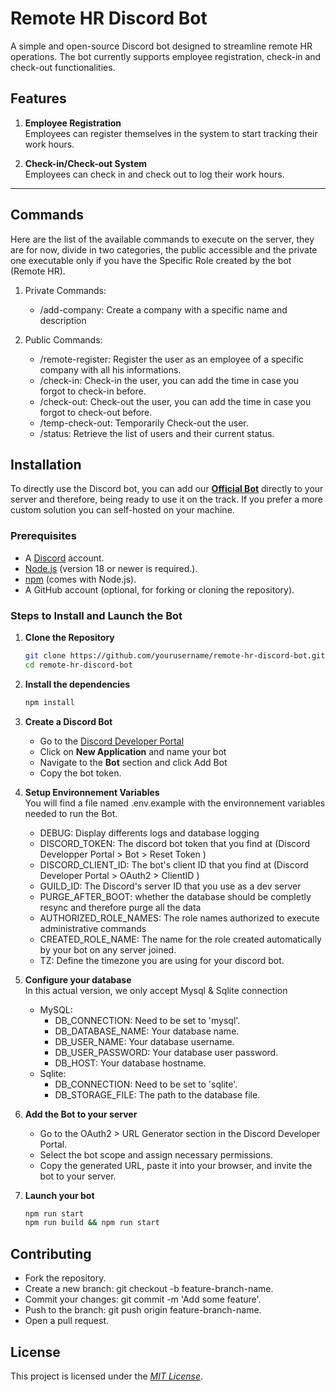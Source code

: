 # Remote HR Discord Bot

A simple and open-source Discord bot designed to streamline remote HR operations. The bot currently supports employee registration, check-in and check-out functionalities.

## Features

1. **Employee Registration**  
   Employees can register themselves in the system to start tracking their work hours.

2. **Check-in/Check-out System**  
   Employees can check in and check out to log their work hours.

---
## Commands
Here are the list of the available commands to execute on the server, they are for now, divide in two categories, the public accessible and the private one executable only if you have the Specific Role created by the bot (Remote HR).
1. Private Commands:
    - /add-company: Create a company with a specific name and description

1. Public Commands:
    - /remote-register: Register the user as an employee of a specific company with all his informations.
    - /check-in: Check-in the user, you can add the time in case you forgot to check-in before.
    - /check-out: Check-out the user, you can add the time in case you forgot to check-out before.
    - /temp-check-out: Temporarily Check-out the user. 
    - /status: Retrieve the list of users and their current status. 



## Installation
To directly use the Discord bot, you can add our [**Official Bot**](https://discord.com) directly to your server and therefore, being ready to use it on the track.
If you prefer a more custom solution you can self-hosted on your machine.

### Prerequisites

- A [Discord](https://discord.com/) account.
- [Node.js](https://nodejs.org/) (version 18 or newer is required.).
- [npm](https://www.npmjs.com/) (comes with Node.js).
- A GitHub account (optional, for forking or cloning the repository).

### Steps to Install and Launch the Bot

1. **Clone the Repository**  
   ```bash
   git clone https://github.com/yourusername/remote-hr-discord-bot.git
   cd remote-hr-discord-bot
2. **Install the dependencies**  
   ```bash
   npm install
3. **Create a Discord Bot**  
    - Go to the [Discord Developer Portal](https://discord.com/developers/applications)
    - Click on **New Application** and name your bot 
    - Navigate to the **Bot** section and click Add Bot
    - Copy the bot token.

4. **Setup Environnement Variables**  
You will find a file named .env.example with the environnement variables needed to run the Bot.
    - DEBUG: Display differents logs and database logging
    - DISCORD_TOKEN: The discord bot token that you find at (Discord Developper Portal > Bot > Reset Token )
    - DISCORD_CLIENT_ID: The bot's client ID that you find at (Discord Developer Portal > OAuth2 > ClientID )
    - GUILD_ID: The Discord's server ID that you use as a dev server
    - PURGE_AFTER_BOOT: whether the database should be completly resync and therefore purge all the data
    - AUTHORIZED_ROLE_NAMES:  The role names authorized to execute administrative commands
    - CREATED_ROLE_NAME: The name for the role created automatically by your bot on any server joined.
    - TZ: Define the timezone you are using for your discord bot.

5. **Configure your database**  
In this actual version, we only accept Mysql & Sqlite connection
    - MySQL:
        - DB_CONNECTION: Need to be set to 'mysql'.
        - DB_DATABASE_NAME: Your database name.
        - DB_USER_NAME: Your database username.
        - DB_USER_PASSWORD: Your database user password.
        - DB_HOST: Your database hostname.
    - Sqlite:
        - DB_CONNECTION: Need to be set to 'sqlite'.
        - DB_STORAGE_FILE: The path to the database file.
     


6. **Add the Bot to your server**  
    - Go to the OAuth2 > URL Generator section in the Discord Developer Portal.
    - Select the bot scope and assign necessary permissions.
    - Copy the generated URL, paste it into your browser, and invite the bot to your server.

7. **Launch your bot**
    ```bash
    npm run start
    npm run build && npm run start
    
## Contributing
- Fork the repository.
- Create a new branch: git checkout -b feature-branch-name.
- Commit your changes: git commit -m 'Add some feature'.
- Push to the branch: git push origin feature-branch-name.
- Open a pull request.

## License
This project is licensed under the [*MIT License*](https://opensource.org/license/MIT).


